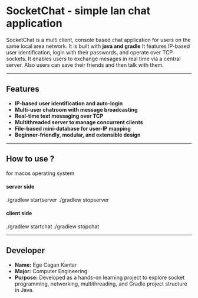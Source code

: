 # SocketChat - simple lan chat application

SocketChat is a multi client, console based chat application for users on the same local area network. It is built with **java and gradle** It features IP-based user identification, login with their passwords, and operate over TCP sockets. It enables users to exchange mesages in real time via a central server. Also users can save their friends and then talk with them.

---

## Features

- **IP-based user identification and auto-login**
- **Multi-user chatroom with message broadcasting**
- **Real-time text messaging over TCP**
- **Multithreaded server to manage concurrent clients**
- **File-based mini-database for user-IP mapping**
- **Beginner-friendly, modular, and extensible design**

---

## How to use ?

for macos operating system
#### server side
./gradlew startserver
./gradlew stopserver

#### client side
./gradlew startchat
./gradlew stopchat

---

## Developer

* **Name:** Ege Cagan Kantar
* **Major:** Computer Engineering
* **Purpose:** Developed as a hands-on learning project to explore socket programming, networking, multithreading, and Gradle project structure in Java.

